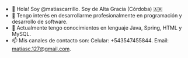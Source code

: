 - 👋 Hola! Soy @matiascarrillo. Soy de Alta Gracia (Córdoba) 🇦🇷
- 👀 Tengo interés en desarrollarme profesionalmente en programación y desarrollo de software.
- 🌱 Actualmente tengo conocimientos en lenguaje Java, Spring, HTML y MySQL.
- 📫 Mis canales de contacto son: Celular: +543547455844. Email: matiasc.127@gmail.com.


